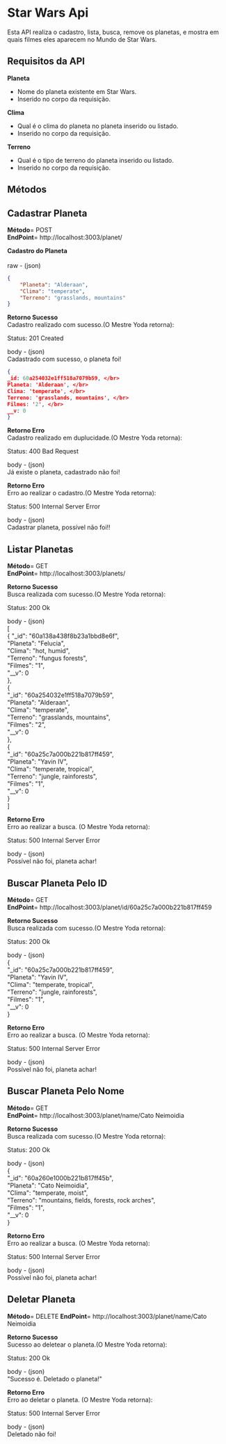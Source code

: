 
# Star Wars Api

Esta API realiza o cadastro, lista, busca, remove os planetas, e mostra em quais filmes eles aparecem no Mundo de Star Wars. 

## Requisitos da API

**Planeta**
- Nome do planeta existente em Star Wars.
- Inserido no corpo da requisição.

**Clima**
- Qual é o clima do planeta no planeta inserido ou listado.
- Inserido no corpo da requisição.

**Terreno**
- Qual é o tipo de terreno do planeta inserido ou listado. 
- Inserido no corpo da requisição.

## Métodos
## Cadastrar Planeta

**Método**= POST </br>
**EndPoint**= http://localhost:3003/planet/  </br>

**Cadastro do Planeta** </br></br>
raw - (json) </br>
```json
{ 
    "Planeta": "Alderaan", 
    "Clima": "temperate", 
    "Terreno": "grasslands, mountains" 
}
```

**Retorno Sucesso** </br>
Cadastro realizado com sucesso.(O Mestre Yoda retorna):

Status: 201 Created

body - (json) </br>
Cadastrado com sucesso, o planeta foi!

```json
{ 
_id: 60a254032e1ff518a7079b59, </br>
Planeta: 'Alderaan', </br>
Clima: 'temperate', </br>
Terreno: 'grasslands, mountains', </br>
Filmes: '2', </br>
__v: 0 
}
```

**Retorno Erro** </br>
Cadastro realizado em duplucidade.(O Mestre Yoda retorna): 

Status: 400 Bad Request

body - (json) </br>
Já existe o planeta, cadastrado não foi!

**Retorno Erro** </br>
Erro ao realizar o cadastro.(O Mestre Yoda retorna):

Status: 500 Internal Server Error

body - (json) </br>
Cadastrar planeta, possível não foi!!

## Listar Planetas

**Método**= GET </br>
**EndPoint**= http://localhost:3003/planets/ </br>

**Retorno Sucesso** </br>
Busca realizada com sucesso.(O Mestre Yoda retorna):

Status: 200 Ok

body - (json) </br>
[</br>
    {
        "_id": "60a138a438f8b23a1bbd8e6f",</br>
        "Planeta": "Felucia",</br>
        "Clima": "hot, humid",</br>
        "Terreno": "fungus forests",</br>
        "Filmes": "1",</br>
        "__v": 0</br>
    },</br>
    {</br>
        "_id": "60a254032e1ff518a7079b59",</br>
        "Planeta": "Alderaan",</br>
        "Clima": "temperate",</br>
        "Terreno": "grasslands, mountains",</br>
        "Filmes": "2",</br>
        "__v": 0</br>
    },</br>
    {</br>
        "_id": "60a25c7a000b221b817ff459",</br>
        "Planeta": "Yavin IV",</br>
        "Clima": "temperate, tropical",</br>
        "Terreno": "jungle, rainforests",</br>
        "Filmes": "1",</br>
        "__v": 0</br>
    }</br>
] </br> 

**Retorno Erro** </br>
Erro ao realizar a busca. (O Mestre Yoda retorna):

Status: 500 Internal Server Error

body - (json) </br>
Possível não foi, planeta achar!

## Buscar Planeta Pelo ID

**Método**= GET </br>
**EndPoint**= http://localhost:3003/planet/id/60a25c7a000b221b817ff459 </br>

**Retorno Sucesso** </br>
Busca realizada com sucesso.(O Mestre Yoda retorna):

Status: 200 Ok

body - (json) </br>
{ </br>
        "_id": "60a25c7a000b221b817ff459",</br>
        "Planeta": "Yavin IV",</br>
        "Clima": "temperate, tropical",</br>
        "Terreno": "jungle, rainforests",</br>
        "Filmes": "1",</br>
        "__v": 0</br>
}
 
**Retorno Erro** </br>
Erro ao realizar a busca. (O Mestre Yoda retorna):

Status: 500 Internal Server Error

body - (json) </br>
Possível não foi, planeta achar!


## Buscar Planeta Pelo Nome

**Método**= GET </br>
**EndPoint**= http://localhost:3003/planet/name/Cato Neimoidia

**Retorno Sucesso** </br>
Busca realizada com sucesso.(O Mestre Yoda retorna):

Status: 200 Ok

body - (json) </br>
{ </br>
    "_id": "60a260e1000b221b817ff45b", </br>
    "Planeta": "Cato Neimoidia", </br>
    "Clima": "temperate, moist", </br>
    "Terreno": "mountains, fields, forests, rock arches", </br>
    "Filmes": "1", </br>
    "__v": 0 </br>
} </br> 
 
**Retorno Erro** </br>
Erro ao realizar a busca. (O Mestre Yoda retorna):

Status: 500 Internal Server Error

body - (json) </br>
Possível não foi, planeta achar!

## Deletar Planeta

**Método**= DELETE
**EndPoint**= http://localhost:3003/planet/name/Cato Neimoidia

**Retorno Sucesso** </br>
Sucesso ao deletear o planeta.(O Mestre Yoda retorna):

Status: 200 Ok

body - (json) </br>
"Sucesso é. Deletado o planeta!"

 
**Retorno Erro** </br>
Erro ao deletar o planeta. (O Mestre Yoda retorna):

Status: 500 Internal Server Error

body - (json) </br>
Deletado não foi!
